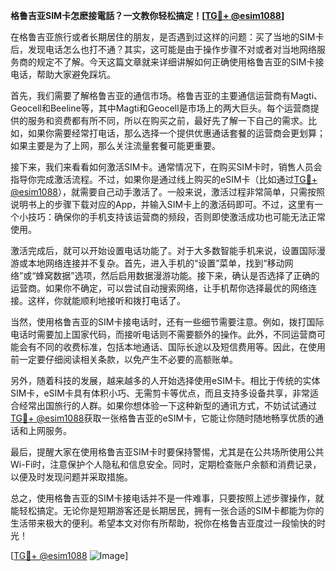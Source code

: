 **格鲁吉亚SIM卡怎麽接電話？一文教你轻松搞定！[[TG💪+ @esim1088](https://t.me/s/esim1088)]**

在格鲁吉亚旅行或者长期居住的朋友，是否遇到过这样的问题：买了当地的SIM卡后，发现电话怎么也打不通？其实，这可能是由于操作步骤不对或者对当地网络服务商的规定不了解。今天这篇文章就来详细讲解如何正确使用格鲁吉亚的SIM卡接电话，帮助大家避免踩坑。

首先，我们需要了解格鲁吉亚的通信市场。格鲁吉亚的主要通信运营商有Magti、Geocell和Beeline等，其中Magti和Geocell是市场上的两大巨头。每个运营商提供的服务和资费都有所不同，所以在购买之前，最好先了解一下自己的需求。比如，如果你需要经常打电话，那么选择一个提供优惠通话套餐的运营商会更划算；如果主要是为了上网，那么关注流量套餐可能更重要。

接下来，我们来看看如何激活SIM卡。通常情况下，在购买SIM卡时，销售人员会指导你完成激活流程。不过，如果你是通过线上购买的eSIM卡（比如通过[TG💪+ @esim1088](https://t.me/s/esim1088)），就需要自己动手激活了。一般来说，激活过程非常简单，只需按照说明书上的步骤下载对应的App，并输入SIM卡上的激活码即可。不过，这里有一个小技巧：确保你的手机支持该运营商的频段，否则即使激活成功也可能无法正常使用。

激活完成后，就可以开始设置电话功能了。对于大多数智能手机来说，设置国际漫游或本地网络连接并不复杂。首先，进入手机的“设置”菜单，找到“移动网络”或“蜂窝数据”选项，然后启用数据漫游功能。接下来，确认是否选择了正确的运营商。如果你不确定，可以尝试自动搜索网络，让手机帮你选择最优的网络连接。这样，你就能顺利地接听和拨打电话了。

当然，使用格鲁吉亚的SIM卡接电话时，还有一些细节需要注意。例如，拨打国际电话时需要加上国家代码，而接听电话则不需要额外的操作。此外，不同运营商可能会有不同的收费标准，包括本地通话、国际长途以及短信费用等。因此，在使用前一定要仔细阅读相关条款，以免产生不必要的高额账单。

另外，随着科技的发展，越来越多的人开始选择使用eSIM卡。相比于传统的实体SIM卡，eSIM卡具有体积小巧、无需剪卡等优点，而且支持多设备共享，非常适合经常出国旅行的人群。如果你想体验一下这种新型的通讯方式，不妨试试通过[TG💪+ @esim1088](https://t.me/s/esim1088)获取一张格鲁吉亚的eSIM卡，它能让你随时随地畅享优质的通话和上网服务。

最后，提醒大家在使用格鲁吉亚SIM卡时要保持警惕，尤其是在公共场所使用公共Wi-Fi时，注意保护个人隐私和信息安全。同时，定期检查账户余额和消费记录，以便及时发现问题并采取措施。

总之，使用格鲁吉亚的SIM卡接电话并不是一件难事，只要按照上述步骤操作，就能轻松搞定。无论你是短期游客还是长期居民，拥有一张合适的SIM卡都能为你的生活带来极大的便利。希望本文对你有所帮助，祝你在格鲁吉亚度过一段愉快的时光！

[[TG💪+ @esim1088](https://t.me/s/esim1088) ![Image](https://i.postimg.cc/4NQfJmqS/Snipaste-2025-05-13-00-14-12.png)]